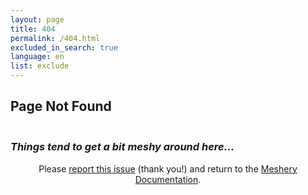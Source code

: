 ```yaml
---
layout: page
title: 404
permalink: /404.html
excluded_in_search: true
language: en
list: exclude
---
```


## Page Not Found

<div>
  <h1  id="funny-message" style="font-weight:bold;margin-bottom:1.5em;" class="text-center noTOC"></h1>
  <h3 style="font-style:italic;" class="text-center noTOC">Things tend to get a bit meshy around here...</h3>
  <div style="text-align:center;" class="alert-info alert">Please <a href="https://github.com/meshery/meshery/issues/new?assignees=&labels=docs&template=documentation.md&title=Docs:" target="_blank">report this issue</a> (thank you!) and return to the <a href="{{ site.url }}">Meshery Documentation</a>.</div>
</div>
<script type="text/javascript">
var messages = [
  "Oh, no. Please pardon our meshy site.",
  "Oops. Please excuse the mesh.",
  "Looks like this page doesn't exists. What a mesh!",
  "Please pardon our mesh.",
  "Lost in the mesh! Our apologies.",
  "404: Mesh not found. Sorry about that!",
  "Oops, caught in the mesh. Bear with us!",
  "Looks like this page got tangled in our mesh. Apologies!",
  "Mesh happens! We're working on it.",
  "Oh mesh, where did that page go? Our bad!",
  "404 error: Page meltdown. We're on the case!",
  "Lost in the mesh maze. Sorry for the inconvenience!"
  "Meshed up! Page not found. We're untangling it.",
];
var message = messages[Math.floor(Math.random()*messages.length)];
document.getElementById("funny-message").innerHTML = message;
</script>
